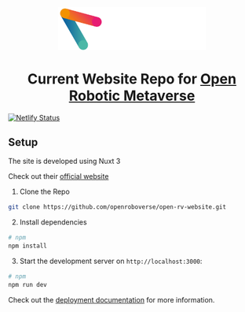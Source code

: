 <p align="center">
  <a href="https://www.openroboticmetaverse.org">
    <img alt="orom" src="./assets/icon-with-text.webp" width="300" />
  </a>
</p>
<h1 align="center">
  Current Website Repo for <a href="https://www.openroboticmetaverse.org">Open Robotic Metaverse</a>
</h1>

[![Netlify Status](https://api.netlify.com/api/v1/badges/c2fd10fa-4630-4c4f-8127-8fcfdf3b91b3/deploy-status)](https://app.netlify.com/sites/orom/deploys)

## Setup

The site is developed using Nuxt 3

Check out their [official website](https://nuxt.com/)

1. Clone the Repo 

```bash
git clone https://github.com/openroboverse/open-rv-website.git

```

2. Install dependencies

```bash
# npm
npm install
```

3. Start the development server on `http://localhost:3000`:


```bash
# npm
npm run dev

```


Check out the [deployment documentation](https://nuxt.com/docs/getting-started/deployment) for more information.


